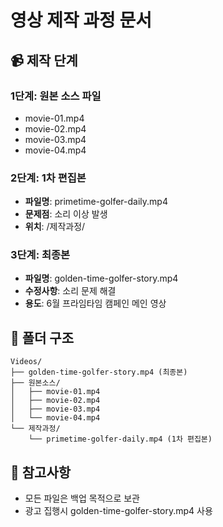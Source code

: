 # 영상 제작 과정 문서

## 📹 제작 단계

### 1단계: 원본 소스 파일
- movie-01.mp4
- movie-02.mp4  
- movie-03.mp4
- movie-04.mp4

### 2단계: 1차 편집본
- **파일명**: primetime-golfer-daily.mp4
- **문제점**: 소리 이상 발생
- **위치**: /제작과정/

### 3단계: 최종본
- **파일명**: golden-time-golfer-story.mp4  
- **수정사항**: 소리 문제 해결
- **용도**: 6월 프라임타임 캠페인 메인 영상

## 📁 폴더 구조
```
Videos/
├── golden-time-golfer-story.mp4 (최종본)
├── 원본소스/
│   ├── movie-01.mp4
│   ├── movie-02.mp4
│   ├── movie-03.mp4
│   └── movie-04.mp4
└── 제작과정/
    └── primetime-golfer-daily.mp4 (1차 편집본)
```

## 📌 참고사항
- 모든 파일은 백업 목적으로 보관
- 광고 집행시 golden-time-golfer-story.mp4 사용
